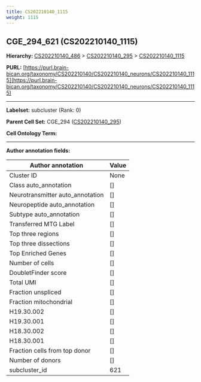 ```yaml
---
title: CS202210140_1115
weight: 1115
---
```

## CGE_294_621 (CS202210140_1115)
<b>Hierarchy: </b>
[CS202210140_486](../CS202210140_486) >
[CS202210140_295](../CS202210140_295) >
[CS202210140_1115](../CS202210140_1115)

**PURL:** [https://purl.brain-bican.org/taxonomy/CS202210140/CS202210140_neurons/CS202210140_1115](https://purl.brain-bican.org/taxonomy/CS202210140/CS202210140_neurons/CS202210140_1115)

---


**Labelset:** subcluster (Rank: 0)

**Parent Cell Set:** CGE_294 ([CS202210140_295](../CS202210140_295))



**Cell Ontology Term:** 

[MARKER GENES.]: #


---

[TRANSFERRED ANNOTATIONS.]: #


[AUTHOR ANNOTATION FIELDS.]: #


**Author annotation fields:**

| Author annotation | Value |
|-------------------|-------|
|Cluster ID|None|
|Class auto_annotation|[]|
|Neurotransmitter auto_annotation|[]|
|Neuropeptide auto_annotation|[]|
|Subtype auto_annotation|[]|
|Transferred MTG Label|[]|
|Top three regions|[]|
|Top three dissections|[]|
|Top Enriched Genes|[]|
|Number of cells|[]|
|DoubletFinder score|[]|
|Total UMI|[]|
|Fraction unspliced|[]|
|Fraction mitochondrial|[]|
|H19.30.002|[]|
|H19.30.001|[]|
|H18.30.002|[]|
|H18.30.001|[]|
|Fraction cells from top donor|[]|
|Number of donors|[]|
|subcluster_id|621|
